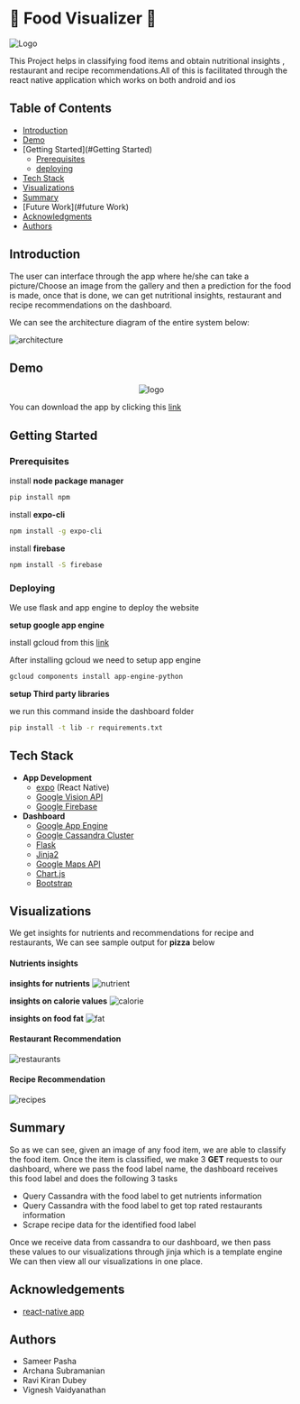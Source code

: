# :fork_and_knife: Food Visualizer :fork_and_knife:

![Logo](/Dashboard/SeeFood/assets/img/brand/food-logo.png)

This Project helps in classifying food items and obtain nutritional insights , restaurant and recipe recommendations.All of this is 
facilitated through the react native application which works on both android and ios

## Table of Contents
- [Introduction](#introduction)
- [Demo](#demo)
- [Getting Started](#Getting Started)
    * [Prerequisites](#prerequisites)
    * [deploying](#deploying)
- [Tech Stack](#techstack)
- [Visualizations](#visualizations)
- [Summary](#summary)
- [Future Work](#future Work)
- [Acknowledgments](#acknowledgements)
- [Authors](#authors)

## Introduction

The user can interface through the app where he/she can take a picture/Choose an image from the gallery and then a prediction for the food is made, once that is done, we can get nutritional insights, restaurant and recipe recommendations on the dashboard.

We can see the architecture diagram of the entire system below:

![architecture](/Output/Architecture.png)

## Demo

<p align="center"><img alt="logo" src="/Output/demo.gif"></p>

You can download the app by clicking this [link](https://expo.io/@sammyboi/seefood)

## Getting Started

### Prerequisites

install **node package manager**

```bash
pip install npm
```

install **expo-cli**

```bash
npm install -g expo-cli
```

install **firebase**

```bash
npm install -S firebase
```
### Deploying

We use flask and app engine to deploy the website

**setup google app engine**

install gcloud from this [link](https://cloud.google.com/sdk/docs/)

After installing gcloud we need to setup app engine

```bash
gcloud components install app-engine-python
```

**setup Third party libraries**
    
we run this command inside the dashboard folder

```bash
pip install -t lib -r requirements.txt
```

## Tech Stack
- **App Development**
    * [expo](https://docs.expo.io/versions/latest/) (React Native)
    * [Google Vision API](https://cloud.google.com/vision/)
    * [Google Firebase](https://firebase.google.com/)
- **Dashboard**
    * [Google App Engine](https://cloud.google.com/appengine/)
    * [Google Cassandra Cluster](https://console.cloud.google.com/marketplace/details/google/cassandra)
    * [Flask](http://flask.palletsprojects.com/en/1.1.x/)
    * [Jinja2](https://www.palletsprojects.com/p/jinja/)
    * [Google Maps API](https://developers.google.com/maps/documentation)
    * [Chart.js](https://www.chartjs.org/)
    * [Bootstrap](https://getbootstrap.com/)

## Visualizations

We get insights for nutrients and recommendations for recipe and restaurants, We can see sample output for **pizza** below

#### Nutrients insights 

**insights for nutrients**
![nutrient](/Output/nutrient.jpg)

**insights on calorie values**
![calorie](/Output/calorie.jpg)

**insights on food fat**
![fat](/Output/fat.jpg)

#### Restaurant Recommendation

![restaurants](/Output/restaurant.jpg)

#### Recipe Recommendation

![recipes](/Output/Recipes.png)

## Summary

So as we can see, given an image of any food item, we are able to classify the food item. Once the item is classified, we make 3 **GET**
requests to our dashboard, where we pass the food label name, the dashboard receives this food label and does the following 3 tasks
- Query Cassandra with the food label to get nutrients information
- Query Cassandra with the food label to get top rated restaurants information
- Scrape recipe data for the identified food label

Once we receive data from cassandra to our dashboard, we then pass these values to our visualizations through jinja which is a template engine
We can then view all our visualizations in one place.


## Acknowledgements

- [react-native app](https://github.com/JscramblerBlog/google-vision-rn-demo)

## Authors

- Sameer Pasha
- Archana Subramanian
- Ravi Kiran Dubey
- Vignesh Vaidyanathan
